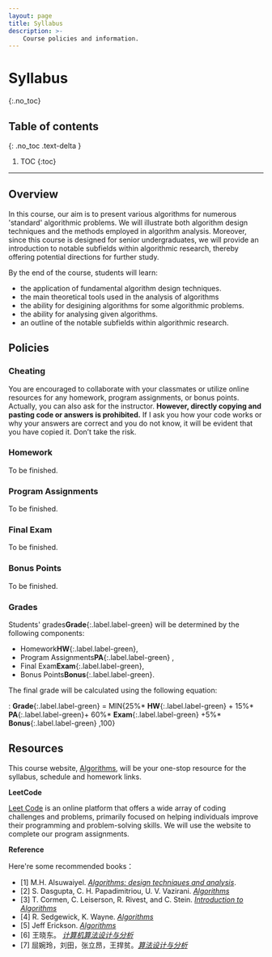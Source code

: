 ```yaml
---
layout: page
title: Syllabus
description: >-
    Course policies and information.
---
```


# Syllabus
{:.no_toc}

## Table of contents
{: .no_toc .text-delta }

1. TOC
{:toc}

---
## Overview

In this course, our aim is to present various algorithms for numerous 'standard' algorithmic problems. We will illustrate both algorithm design techniques and the methods employed in algorithm analysis. Moreover, since this course is designed for senior undergraduates, we will provide an introduction to notable subfields within algorithmic research, thereby offering potential directions for further study.

By the end of the course, students will learn:
-  the application of fundamental algorithm design techniques.
-  the main theoretical tools used in the analysis of algorithms
-  the ability for desigining algorithms for some algorithmic problems.
-  the ability for analysing given algorithms.
-  an outline of the notable subfields within algorithmic research.


## Policies

### Cheating

You are encouraged to collaborate with your classmates or utilize online resources for any homework, program assignments, or bonus points. Actually, you can also ask for the instructor. **However, directly copying and pasting code or answers is prohibited.** If I ask you how your code works or why your answers are correct 
and you do not know, it will be evident that you have copied it. Don’t take the risk. 

### Homework

To be finished.

### Program Assignments

To be finished.

### Final Exam

To be finished.

### Bonus Points

To be finished.

### Grades

Students' grades**Grade**{:.label.label-green} will be determined by the following components:
-  Homework**HW**{:.label.label-green},
-  Program Assignments**PA**{:.label.label-green} ,
-  Final Exam**Exam**{:.label.label-green},
-  Bonus Points**Bonus**{:.label.label-green}.

The final grade will be calculated using the following equation:

: **Grade**{:.label.label-green} = MIN{25%* **HW**{:.label.label-green} + 15%* **PA**{:.label.label-green}+ 60%* **Exam**{:.label.label-green} +5%* **Bonus**{:.label.label-green} ,100}


## Resources

This course website, [Algorithms](../Algo2023W/index.md), will be your one-stop resource for the syllabus, schedule and homework links. 


**LeetCode**

[Leet Code](https://leetcode.cn/) is an online platform that offers a wide array of coding challenges and problems, primarily focused on helping individuals improve their programming and problem-solving skills. We will use the website to complete our program assignments.

**Reference**

Here're some recommended books：

- [1]  M.H. Alsuwaiyel. [*Algorithms: design techniques and analysis*](https://books.google.com/books?hl=zh-CN&lr=&id=h7lTEAAAQBAJ&oi=fnd&pg=PR7&dq=Algorithms:+design+techniques+and+analysis&ots=g4TAKwqlgH&sig=42c0mAO3KVTB_GnpLSgnqPXcu7w#v=onepage&q=Algorithms%3A%20design%20techniques%20and%20analysis&f=false).
- [2]  S. Dasgupta, C. H. Papadimitriou, U. V. Vazirani. [*Algorithms*](https://www.google.com/books/edition/Algorithms/3sCxQgAACAAJ?hl=zh-CN&bshm=rimc/1)
- [3]  T. Cormen, C. Leiserson, R. Rivest, and C. Stein. [*Introduction to Algorithms*](https://www.google.com/books/edition/Introduction_to_Algorithms_third_edition/i-bUBQAAQBAJ?hl=zh-CN&gbpv=0&bshm=rimc/1)
- [4]  R. Sedgewick, K. Wayne. [*Algorithms*](https://www.google.com/books/edition/Algorithms/MTpsAQAAQBAJ?hl=zh-CN&gbpv=0&bshm=rimc/1)
- [5]  Jeff Erickson. [*Algorithms*](http://jeffe.cs.illinois.edu/teaching/algorithms/#book)
- [6]  王晓东。 [*计算机算法设计与分析*](https://baike.baidu.com/item/%E8%AE%A1%E7%AE%97%E6%9C%BA%E7%AE%97%E6%B3%95%E8%AE%BE%E8%AE%A1%E4%B8%8E%E5%88%86%E6%9E%90%EF%BC%88%E7%AC%AC5%E7%89%88%EF%BC%89/23263651?fr=ge_ala)
- [7]  屈婉玲，刘田，张立昂，王捍贫。[*算法设计与分析*](https://baike.baidu.com/item/%E7%AE%97%E6%B3%95%E8%AE%BE%E8%AE%A1%E4%B8%8E%E5%88%86%E6%9E%90/18682937?fr=ge_ala)


